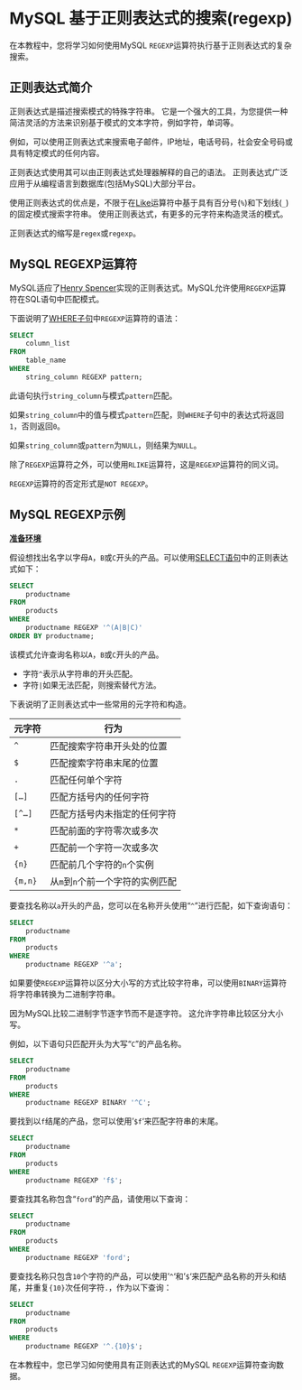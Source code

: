 # MySQL 基于正则表达式的搜索(regexp)

在本教程中，您将学习如何使用MySQL `REGEXP`运算符执行基于正则表达式的复杂搜索。

## 正则表达式简介

正则表达式是描述搜索模式的特殊字符串。 它是一个强大的工具，为您提供一种简洁灵活的方法来识别基于模式的文本字符，例如字符，单词等。

例如，可以使用正则表达式来搜索电子邮件，IP地址，电话号码，社会安全号码或具有特定模式的任何内容。

正则表达式使用其可以由正则表达式处理器解释的自己的语法。 正则表达式广泛应用于从编程语言到数据库(包括MySQL)大部分平台。

使用正则表达式的优点是，不限于在[Like](./like.html)运算符中基于具有百分号(`%`)和下划线(`_`)的固定模式搜索字符串。 使用正则表达式，有更多的元字符来构造灵活的模式。

正则表达式的缩写是`regex`或`regexp`。

## MySQL REGEXP运算符

MySQL适应了[Henry Spencer](http://garyhouston.github.io/regex/)实现的正则表达式。MySQL允许使用`REGEXP`运算符在SQL语句中匹配模式。

下面说明了[WHERE子句](./where.html)中`REGEXP`运算符的语法：

```sql
SELECT 
    column_list
FROM
    table_name
WHERE
    string_column REGEXP pattern;
```

此语句执行`string_column`与模式`pattern`匹配。

如果`string_column`中的值与模式`pattern`匹配，则`WHERE`子句中的表达式将返回`1`，否则返回`0`。

如果`string_column`或`pattern`为`NULL`，则结果为`NULL`。

除了`REGEXP`运算符之外，可以使用`RLIKE`运算符，这是`REGEXP`运算符的同义词。

`REGEXP`运算符的否定形式是`NOT REGEXP`。

## MySQL REGEXP示例

**[准备环境](./setup.html)**

假设想找出名字以字母`A`，`B`或`C`开头的产品。可以使用[SELECT语句](./select.html)中的正则表达式如下：

```sql
SELECT 
    productname
FROM
    products
WHERE
    productname REGEXP '^(A|B|C)'
ORDER BY productname;
```

该模式允许查询名称以`A`，`B`或`C`开头的产品。

- 字符`^`表示从字符串的开头匹配。
- 字符`|`如果无法匹配，则搜索替代方法。

下表说明了正则表达式中一些常用的元字符和构造。

| 元字符  | 行为                             |
| ------- | -------------------------------- |
| `^`     | 匹配搜索字符串开头处的位置       |
| `$`     | 匹配搜索字符串末尾的位置         |
| `.`     | 匹配任何单个字符                 |
| `[…]`   | 匹配方括号内的任何字符           |
| `[^…]`  | 匹配方括号内未指定的任何字符     |
| `*`     | 匹配前面的字符零次或多次         |
| `+`     | 匹配前一个字符一次或多次         |
| `{n}`   | 匹配前几个字符的`n`个实例        |
| `{m,n}` | 从`m`到`n`个前一个字符的实例匹配 |

要查找名称以`a`开头的产品，您可以在名称开头使用“`^`”进行匹配，如下查询语句：

```sql
SELECT 
    productname
FROM
    products
WHERE
    productname REGEXP '^a';
```

如果要使`REGEXP`运算符以区分大小写的方式比较字符串，可以使用`BINARY`运算符将字符串转换为二进制字符串。

因为MySQL比较二进制字节逐字节而不是逐字符。 这允许字符串比较区分大小写。

例如，以下语句只匹配开头为大写“`C`”的产品名称。

```sql
SELECT 
    productname
FROM
    products
WHERE
    productname REGEXP BINARY '^C';
```

要找到以`f`结尾的产品，您可以使用’`$f`‘来匹配字符串的末尾。

```sql
SELECT 
    productname
FROM
    products
WHERE
    productname REGEXP 'f$';
```

要查找其名称包含“`ford`”的产品，请使用以下查询：

```sql
SELECT 
    productname
FROM
    products
WHERE
    productname REGEXP 'ford';
```

要查找名称只包含`10`个字符的产品，可以使用’`^`‘和’`$`‘来匹配产品名称的开头和结尾，并重复`{10}`次任何字符`.`，作为以下查询：

```sql
SELECT 
    productname
FROM
    products
WHERE
    productname REGEXP '^.{10}$';
```

在本教程中，您已学习如何使用具有正则表达式的MySQL `REGEXP`运算符查询数据。